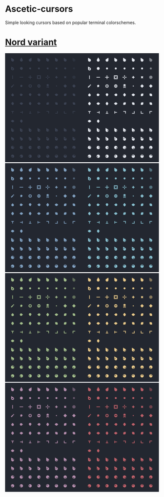# Ascetic-cursors
Simple looking cursors based on popular terminal colorschemes.

# [Nord variant]()

![preview1](https://github.com/Myagko/Ascetic-cursors/blob/main/preview/1.png)
![preview2](https://github.com/Myagko/Ascetic-cursors/blob/main/preview/2.png)
![preview3](https://github.com/Myagko/Ascetic-cursors/blob/main/preview/3.png)
![preview4](https://github.com/Myagko/Ascetic-cursors/blob/main/preview/4.png)
